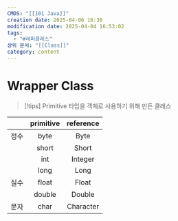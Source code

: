 ```yaml
---
CMDS: "[[101 Java]]"
creation date: 2025-04-06 16:30
modification date: 2025-04-04 16:53:02
tags:
  - "#레퍼클래스"
상위 문서: "[[Class]]"
category: content
---
```

# Wrapper Class

>[!tips]
>Primitive 타입을 객체로 사용하기 위해 만든 클래스

|     | primitive | reference |
| :-: | :-------: | :-------: |
| 정수  |   byte    |   Byte    |
|     |   short   |   Short   |
|     |    int    |  Integer  |
|     |   long    |   Long    |
| 실수  |   float   |   Float   |
|     |  double   |  Double   |
| 문자  |   char    | Character |

